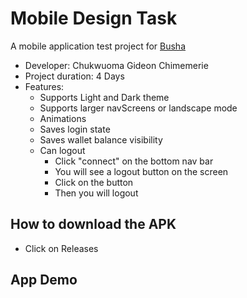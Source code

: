 # Mobile Design Task

A mobile application test project for [Busha](https://www.busha.co/)

- Developer: Chukwuoma Gideon Chimemerie
- Project duration: 4 Days
- Features:
  - Supports Light and Dark theme
  - Supports larger navScreens or landscape mode
  - Animations
  - Saves login state
  - Saves wallet balance visibility
  - Can logout
    - Click "connect" on the bottom nav bar
    - You will see a logout button on the screen
    - Click on the button
    - Then you will logout

## How to download the APK

- Click on Releases

## App Demo
